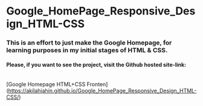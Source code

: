 # Google_HomePage_Responsive_Design_HTML-CSS
### This is an effort to just make the Google Homepage, for learning purposes in my initial stages of HTML & CSS.
#### Please, if you want to see the project, visit the Github hosted site-link: <br> <br>
[Google Homepage HTML+CSS Fronten] (https://akilahjahin.github.io/Google_HomePage_Responsive_Design_HTML-CSS/)
